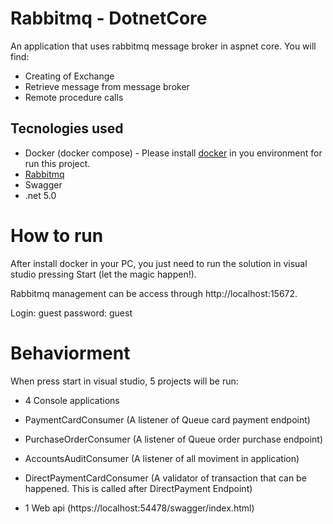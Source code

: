 # Rabbitmq - DotnetCore

An application that uses rabbitmq message broker in aspnet core.
You will find:
- Creating of Exchange
- Retrieve message from message broker
- Remote procedure calls 


## Tecnologies used
- Docker (docker compose) - Please install [docker](https://docs.docker.com/engine/install/) in you environment for run this project.
- [Rabbitmq](https://www.rabbitmq.com/download.html)
- Swagger
- .net 5.0


# How to run
After install docker in your PC, you just need to run the solution in visual studio pressing Start (let the magic happen!). 

Rabbitmq management can be access through http://localhost:15672. 

Login: guest
password: guest


# Behaviorment
When press start in visual studio, 5 projects will be run:
- 4 Console applications 
 - PaymentCardConsumer (A listener of Queue card payment endpoint)
 - PurchaseOrderConsumer (A listener of Queue order purchase endpoint)
 - AccountsAuditConsumer (A listener of all moviment in application)
 - DirectPaymentCardConsumer (A validator of transaction that can be happened. This is called after DirectPayment Endpoint)

- 1 Web api (https://localhost:54478/swagger/index.html)




